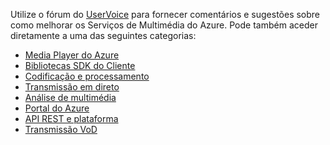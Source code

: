 Utilize o fórum do [UserVoice](http://go.microsoft.com/fwlink/?linkid=698785&clcid=0x409) para fornecer comentários e sugestões sobre como melhorar os Serviços de Multimédia do Azure. Pode também aceder diretamente a uma das seguintes categorias: 

* [Media Player do Azure](https://feedback.azure.com/forums/169396-media-services/category/109320-azure-media-player/)
* [Bibliotecas SDK do Cliente](https://feedback.azure.com/forums/169396-media-services/category/144435-client-sdks/)
* [Codificação e processamento](https://feedback.azure.com/forums/169396-media-services/category/144411-encoding-and-processing/)
* [Transmissão em direto](https://feedback.azure.com/forums/169396-media-services/category/144414-live-streaming/)
* [Análise de multimédia](https://feedback.azure.com/forums/169396-media-services/category/146181-media-analytics)
* [Portal do Azure](https://feedback.azure.com/forums/169396-media-services/category/144432-portal/)
* [API REST e plataforma](https://feedback.azure.com/forums/169396-media-services/category/144423-rest-api-and-platform/)
* [Transmissão VoD](https://feedback.azure.com/forums/169396-media-services/category/144429-vod-streaming/)



<!--HONumber=Nov16_HO2-->


